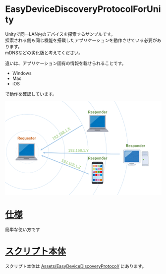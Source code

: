 # EasyDeviceDiscoveryProtocolForUnity
Unityで同一LAN内のデバイスを探索するサンプルです。  
探索される側も同じ機能を搭載したアプリケーションを動作させている必要があります。  
mDNSなどの劣化版と考えてください。  
  
違いは、アプリケーション固有の情報を載せられることです。  
  
+ Windows
+ Mac
+ iOS

で動作を確認しています。  
  
<img src="https://github.com/gpsnmeajp/EasyDeviceDiscoveryProtocolForUnity/blob/master/img/image.png?raw=true"></img>

# [仕様](doc/doc.md)
簡単な使い方です

# [スクリプト本体](Assets/EasyDeviceDiscoveryProtocol/)
スクリプト本体は [Assets/EasyDeviceDiscoveryProtocol/](Assets/EasyDeviceDiscoveryProtocol/) にあります。

